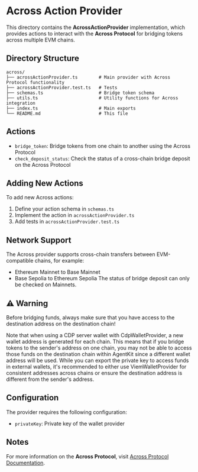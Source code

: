 # Across Action Provider

This directory contains the **AcrossActionProvider** implementation, which provides actions to interact with the **Across Protocol** for bridging tokens across multiple EVM chains.

## Directory Structure

```
across/
├── acrossActionProvider.ts        # Main provider with Across Protocol functionality
├── acrossActionProvider.test.ts   # Tests
├── schemas.ts                     # Bridge token schema
├── utils.ts                       # Utility functions for Across integration
├── index.ts                       # Main exports
└── README.md                      # This file
```

## Actions

- `bridge_token`: Bridge tokens from one chain to another using the Across Protocol
- `check_deposit_status`: Check the status of a cross-chain bridge deposit on the Across Protocol 

## Adding New Actions

To add new Across actions:

1. Define your action schema in `schemas.ts`
2. Implement the action in `acrossActionProvider.ts`
3. Add tests in `acrossActionProvider.test.ts`

## Network Support

The Across provider supports cross-chain transfers between EVM-compatible chains, for example:
- Ethereum Mainnet to Base Mainnet
- Base Sepolia to Ethereum Sepolia
The status of bridge deposit can only be checked on Mainnets.

## ⚠️ Warning

Before bridging funds, always make sure that you have access to the destination address on the destination chain!

Note that when using a CDP server wallet with CdpWalletProvider, a new wallet address is generated for each chain. This means that if you bridge tokens to the sender's address on one chain, you may not be able to access those funds on the destination chain within AgentKit since a different wallet address will be used. 
While you can export the private key to access funds in external wallets, it's recommended to either use ViemWalletProvider for consistent addresses across chains or ensure the destination address is different from the sender's address.

## Configuration

The provider requires the following configuration:
- `privateKey`: Private key of the wallet provider

## Notes

For more information on the **Across Protocol**, visit [Across Protocol Documentation](https://docs.across.to/). 
